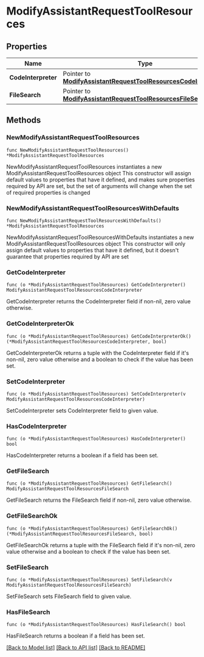 # ModifyAssistantRequestToolResources

## Properties

Name | Type | Description | Notes
------------ | ------------- | ------------- | -------------
**CodeInterpreter** | Pointer to [**ModifyAssistantRequestToolResourcesCodeInterpreter**](ModifyAssistantRequestToolResourcesCodeInterpreter.md) |  | [optional] 
**FileSearch** | Pointer to [**ModifyAssistantRequestToolResourcesFileSearch**](ModifyAssistantRequestToolResourcesFileSearch.md) |  | [optional] 

## Methods

### NewModifyAssistantRequestToolResources

`func NewModifyAssistantRequestToolResources() *ModifyAssistantRequestToolResources`

NewModifyAssistantRequestToolResources instantiates a new ModifyAssistantRequestToolResources object
This constructor will assign default values to properties that have it defined,
and makes sure properties required by API are set, but the set of arguments
will change when the set of required properties is changed

### NewModifyAssistantRequestToolResourcesWithDefaults

`func NewModifyAssistantRequestToolResourcesWithDefaults() *ModifyAssistantRequestToolResources`

NewModifyAssistantRequestToolResourcesWithDefaults instantiates a new ModifyAssistantRequestToolResources object
This constructor will only assign default values to properties that have it defined,
but it doesn't guarantee that properties required by API are set

### GetCodeInterpreter

`func (o *ModifyAssistantRequestToolResources) GetCodeInterpreter() ModifyAssistantRequestToolResourcesCodeInterpreter`

GetCodeInterpreter returns the CodeInterpreter field if non-nil, zero value otherwise.

### GetCodeInterpreterOk

`func (o *ModifyAssistantRequestToolResources) GetCodeInterpreterOk() (*ModifyAssistantRequestToolResourcesCodeInterpreter, bool)`

GetCodeInterpreterOk returns a tuple with the CodeInterpreter field if it's non-nil, zero value otherwise
and a boolean to check if the value has been set.

### SetCodeInterpreter

`func (o *ModifyAssistantRequestToolResources) SetCodeInterpreter(v ModifyAssistantRequestToolResourcesCodeInterpreter)`

SetCodeInterpreter sets CodeInterpreter field to given value.

### HasCodeInterpreter

`func (o *ModifyAssistantRequestToolResources) HasCodeInterpreter() bool`

HasCodeInterpreter returns a boolean if a field has been set.

### GetFileSearch

`func (o *ModifyAssistantRequestToolResources) GetFileSearch() ModifyAssistantRequestToolResourcesFileSearch`

GetFileSearch returns the FileSearch field if non-nil, zero value otherwise.

### GetFileSearchOk

`func (o *ModifyAssistantRequestToolResources) GetFileSearchOk() (*ModifyAssistantRequestToolResourcesFileSearch, bool)`

GetFileSearchOk returns a tuple with the FileSearch field if it's non-nil, zero value otherwise
and a boolean to check if the value has been set.

### SetFileSearch

`func (o *ModifyAssistantRequestToolResources) SetFileSearch(v ModifyAssistantRequestToolResourcesFileSearch)`

SetFileSearch sets FileSearch field to given value.

### HasFileSearch

`func (o *ModifyAssistantRequestToolResources) HasFileSearch() bool`

HasFileSearch returns a boolean if a field has been set.


[[Back to Model list]](../README.md#documentation-for-models) [[Back to API list]](../README.md#documentation-for-api-endpoints) [[Back to README]](../README.md)


